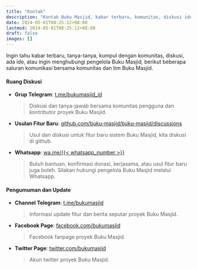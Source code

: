 ```yaml
---
title: "Kontak"
description: "Kontak Buku Masjid, kabar terbaru, komunitas, diskusi ide, atau ingin menghubungi pengelola Buku Masjid, berikut beberapa saluran komunikasi proyek Buku Masjid."
date: 2024-05-01T08:25:12+08:00
lastmod: 2024-05-01T08:25:12+08:00
draft: false
images: []
---
```


Ingin tahu kabar terbaru, tanya-tanya, kumpul dengan komunitas, diskusi, ada ide, atau ingin menghubungi pengelola Buku Masjid, berikut beberapa saluran komunikasi bersama komunitas dan tim Buku Masjid.

#### Ruang Diskusi

- **Grup Telegram**: <a href="https://t.me/bukumasjid_id" target="_blank">t.me/bukumasjid_id</a>
  > Diskusi dan tanya-jawab bersama komunitas pengguna dan kontributor proyek Buku Masjid.

- **Usulan Fitur Baru**: <a href="https://github.com/buku-masjid/buku-masjid/discussions" target="_blank">github.com/buku-masjid/buku-masjid/discussions</a>
  > Usul dan diskusi untuk fitur baru sistem Buku Masjid, kita diskusi di github.

- **Whatsapp**: <a href="https://wa.me/{{< whatsapp_number >}}" target="_blank">wa.me/{{< whatsapp_number >}}</a>
  > Butuh bantuan, konfirmasi donasi, kerjasama, atau usul fitur baru juga boleh. Silakan hubungi pengelola Buku Masjid melalui Whatsapp.

#### Pengumuman dan Update

- **Channel Telegram**: [t.me/bukumasjid](https://t.me/bukumasjid)
  > Informasi update fitur dan berita seputar proyek Buku Masjid.

- **Facebook Page**: [facebook.com/bukumasjid](https://facebook.com/bukumasjid)
  > Facebook fanpage proyek Buku Masjid.

- **Twitter Page**: [twitter.com/bukumasjid](https://twitter.com/bukumasjid)
  > Akun twitter proyek Buku Masjid.

